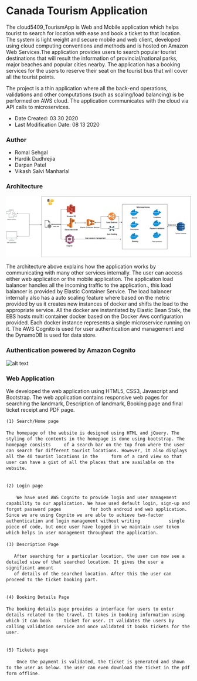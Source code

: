 # Canada Tourism Application 

The cloud5409_TourismApp is Web and Mobile application which helps tourist to search for location with ease and book a ticket to that location. The system is light weight and secure mobile and web client, developed using cloud computing conventions and methods and is hosted on Amazon Web Services.The application provides users to search popular tourist destinations that will result the information of provincial/national parks, major beaches and popular cities nearby. The application has a booking services for the users to reserve their seat on the tourist bus that will cover all the tourist points. 

The project is a thin application where all the back-end operations, validations and other computations (such as scaling/load balancing) is be performed on AWS cloud. The application communicates with the cloud via API calls to microservices.


* Date Created: 03 30 2020
* Last Modification Date: 08 13 2020

### Author

* Romal Sehgal 
* Hardik Dudhrejia 
* Darpan Patel 
* Vikash Salvi Manharlal 


### Architecture 

![alt text](https://github.com/sehgalromal/CanadaTourismApplication/blob/master/Projects-Assets-Screenshots/image7.jpg?raw=true)

The architecture above explains how the application works by communicating with many other services internally. The user can access either web application or the mobile application. The application load balancer handles all the incoming traffic to the application., this load balancer is provided by Elastic Container Service. The load balancer internally also has a auto scaling feature where based on the metric provided by us it creates new instances of docker and shifts the load to the appropriate service. All the docker are instantiated by Elastic Bean Stalk, the EBS hosts multi container docker based on the Docker Aws configuration provided. Each docker instance represents a single microservice running on it. The AWS Cognito is used for user authentication and management and the DynamoDB is used for data store. 


### Authentication powered by Amazon Cognito

![alt text](https://github.com/sehgalromal/CanadaTourismApplication/blob/master/Projects-Assets-Screenshots/image4.jpg?raw=true)

### Web Application 

We developed the web application using HTML5, CSS3, Javascript and Bootstrap. The web application contains responsive web pages for searching the landmark, Description of landmark, Booking page and final ticket receipt and PDF page.  

    (1) Search/Home page 
    
	The homepage of the website is designed using HTML and jQuery. The styling of the contents in the homepage is done using bootstrap. The homepage consists 	  of a search bar on the top from where the user can search for different tourist locations. However, it also displays all the 40 tourist locations in the 	   form of a card view so that user can have a gist of all the places that are available on the website.
	
   
    (2) Login page 
    
        We have used AWS Cognito to provide login and user management capability to our application. We have used default login, sign-up and forgot password pages   	     for both android and web application. Since we are using Cognito we are able to achieve two-factor authentication and login management without writing   	      single piece of code, but once user have logged in we maintain user token which helps in user management throughout the application.   
   
    (3) Description Page
    
       After searching for a particular location, the user can now see a detailed view of that searched location. It gives the user a significant amount 
       of details of the searched location. After this the user can proceed to the ticket booking part. 
      
   
    (4) Booking Details Page 
    
	The booking details page provides a interface for users to enter details related to the travel. It takes in booking information using which it can book 	ticket for user. It validates the users by calling validation service and once validated it books tickets for the user. 

   
    (5) Tickets page 
    
        Once the payment is validated, the ticket is generated and shown to the user as below. The user can even download the ticket in the pdf form offline. 
    










